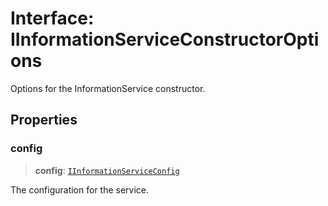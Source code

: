 # Interface: IInformationServiceConstructorOptions

Options for the InformationService constructor.

## Properties

### config

> **config**: [`IInformationServiceConfig`](IInformationServiceConfig.md)

The configuration for the service.

